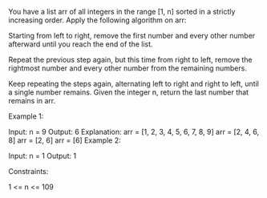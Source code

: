 You have a list arr of all integers in the range [1, n] sorted in a strictly increasing order. Apply the following algorithm on arr:

Starting from left to right, remove the first number and every other number afterward until you reach the end of the list.

Repeat the previous step again, but this time from right to left, remove the rightmost number and every other number from the remaining numbers.

Keep repeating the steps again, alternating left to right and right to left, until a single number remains.
Given the integer n, return the last number that remains in arr.


Example 1:

Input: n = 9
Output: 6
Explanation:
arr = [1, 2, 3, 4, 5, 6, 7, 8, 9]
arr = [2, 4, 6, 8]
arr = [2, 6]
arr = [6]
Example 2:

Input: n = 1
Output: 1
 

Constraints:

1 <= n <= 109